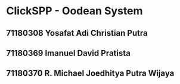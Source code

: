 # ClickSPP - Oodean System

## 71180308 Yosafat Adi Christian Putra
## 71180369 Imanuel David Pratista
## 71180370 R. Michael Joedhitya Putra Wijaya
